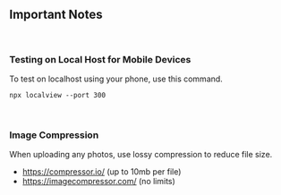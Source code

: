 ## Important Notes

</br>

### Testing on Local Host for Mobile Devices

To test on localhost using your phone, use this command.
```
npx localview --port 300
```

</br>

### Image Compression
When uploading any photos, use lossy compression to reduce file size.
- https://compressor.io/ (up to 10mb per file)
- https://imagecompressor.com/ (no limits)
